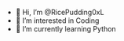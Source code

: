 - 👋 Hi, I’m @RicePudding0xL
- 👀 I’m interested in Coding
- 🌱 I’m currently learning Python

<!---
RicePudding0xL/RicePudding0xL is a ✨ special ✨ repository because its `README.md` (this file) appears on your GitHub profile.
You can click the Preview link to take a look at your changes.
--->
